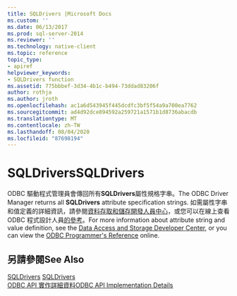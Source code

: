 ```yaml
---
title: SQLDrivers |Microsoft Docs
ms.custom: ''
ms.date: 06/13/2017
ms.prod: sql-server-2014
ms.reviewer: ''
ms.technology: native-client
ms.topic: reference
topic_type:
- apiref
helpviewer_keywords:
- SQLDrivers function
ms.assetid: 775bbbef-3d34-4b1c-b494-73ddad83206f
author: rothja
ms.author: jroth
ms.openlocfilehash: ac1a6d543945f445dcdfc3bf5f54a9a700ea7762
ms.sourcegitcommit: ad4d92dce894592a259721a1571b1d8736abacdb
ms.translationtype: MT
ms.contentlocale: zh-TW
ms.lasthandoff: 08/04/2020
ms.locfileid: "87698194"
---
```

# <a name="sqldrivers"></a><span data-ttu-id="86d25-102">SQLDrivers</span><span class="sxs-lookup"><span data-stu-id="86d25-102">SQLDrivers</span></span>
  <span data-ttu-id="86d25-103">ODBC 驅動程式管理員會傳回所有**SQLDrivers**屬性規格字串。</span><span class="sxs-lookup"><span data-stu-id="86d25-103">The ODBC Driver Manager returns all **SQLDrivers** attribute specification strings.</span></span> <span data-ttu-id="86d25-104">如需屬性字串和值定義的詳細資訊，請參閱[資料存取和儲存開發人員中心](https://go.microsoft.com/fwlink/?LinkId=4173)，或您可以在線上查看 ODBC 程式設計人員[的參考](https://go.microsoft.com/fwlink/?LinkId=45250)。</span><span class="sxs-lookup"><span data-stu-id="86d25-104">For more information about attribute string and value definition, see the [Data Access and Storage Developer Center](https://go.microsoft.com/fwlink/?LinkId=4173), or you can view the [ODBC Programmer's Reference](https://go.microsoft.com/fwlink/?LinkId=45250) online.</span></span>  
  
## <a name="see-also"></a><span data-ttu-id="86d25-105">另請參閱</span><span class="sxs-lookup"><span data-stu-id="86d25-105">See Also</span></span>  
 <span data-ttu-id="86d25-106">[SQLDrivers](https://go.microsoft.com/fwlink/?LinkId=59341) </span><span class="sxs-lookup"><span data-stu-id="86d25-106">[SQLDrivers](https://go.microsoft.com/fwlink/?LinkId=59341) </span></span>  
 [<span data-ttu-id="86d25-107">ODBC API 實作詳細資料</span><span class="sxs-lookup"><span data-stu-id="86d25-107">ODBC API Implementation Details</span></span>](odbc-api-implementation-details.md)  
  
  
